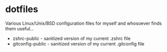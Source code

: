# dotfiles
Various Linux/Unix/BSD configuration files for myself and whosoever finds them useful...

*  zshrc-public        -   sanitized version of my current .zshrc file
*  gitconfig-public    -   sanitized version of my current .gitconfig file
